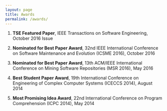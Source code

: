 ```yaml
---
layout: page
title: Awards
permalink: /awards/
---
```


1. <strong>TSE Featured Paper</strong>, IEEE Transactions on Software Engineering, October 2016 Issue <br />

2. <strong>Nominated for Best Paper Award</strong>, 32nd IEEE International Conference on Software Maintenance and Evolution (ICSME 2016), October 2016 <br />

3. <strong>Nominated for Best Paper Award</strong>, 13th ACM/IEEE International Conference
on Mining Software Repositories (MSR 2016), May 2016 <br />

4. <strong>Best Student Paper Award</strong>, 19th International Conference on Engineering
of Complex Computer Systems (ICECCS 2014), August 2014 <br />

5. <strong>Most Promising Idea Award</strong>, 22nd International Conference on Program
Comprehension (ICPC 2014), May 2014 <br />